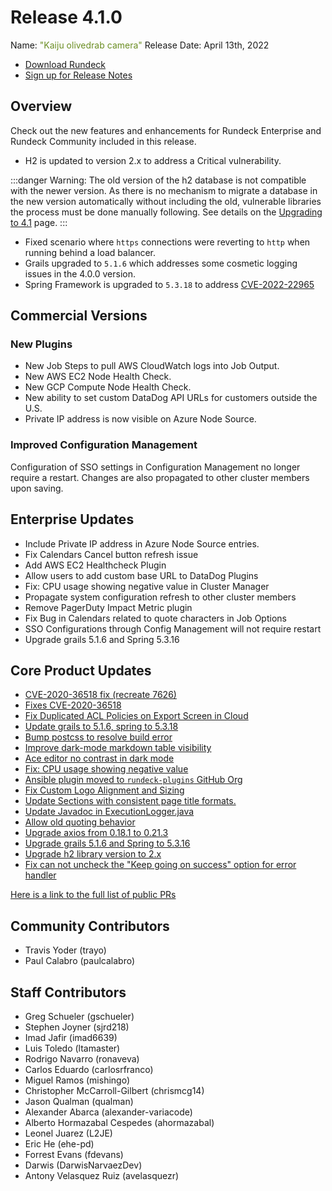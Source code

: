# Release 4.1.0

Name: <span style="color: olivedrab"><span class="glyphicon glyphicon-camera"></span> "Kaiju olivedrab camera"</span>
Release Date: April 13th, 2022

- [Download Rundeck](https://download.rundeck.com/)
- [Sign up for Release Notes](https://www.rundeck.com/release-notes-signup)

## Overview

Check out the new features and enhancements for Rundeck Enterprise and Rundeck Community included in this release.

- H2 is updated to version 2.x to address a Critical vulnerability.

:::danger
Warning: The old version of the h2 database is not compatible with the newer version. As there is no mechanism to migrate a database in the new version automatically without including the old, vulnerable libraries the process must be done manually following.  See details on the [Upgrading to 4.1](/upgrading/upgrading-to-4.1.md) page.
:::

- Fixed scenario where `https` connections were reverting to `http` when running behind a load balancer.
- Grails upgraded to `5.1.6` which addresses some cosmetic logging issues in the 4.0.0 version.
- Spring Framework is upgraded to `5.3.18` to address [CVE-2022-22965](https://cve.mitre.org/cgi-bin/cvename.cgi?name=CVE-2022-22965)


## Commercial Versions

### New Plugins

- New Job Steps to pull AWS CloudWatch logs into Job Output.
- New AWS EC2 Node Health Check.
- New GCP Compute Node Health Check.
- New ability to set custom DataDog API URLs for customers outside the U.S.
- Private IP address is now visible on Azure Node Source.

### Improved Configuration Management
Configuration of SSO settings in Configuration Management no longer require a restart.  Changes are also propagated to other cluster members upon saving.

## Enterprise Updates

* Include Private IP address in Azure Node Source entries.
* Fix Calendars Cancel button refresh issue
* Add AWS EC2 Healthcheck Plugin
* Allow users to add custom base URL to DataDog Plugins
* Fix: CPU usage showing negative value in Cluster Manager
* Propagate system configuration refresh to other cluster members
* Remove PagerDuty Impact Metric plugin
* Fix Bug in Calendars related to quote characters in Job Options
* SSO Configurations through Config Management will not require restart
* Upgrade grails 5.1.6 and Spring 5.3.16


## Core Product Updates

* [CVE-2020-36518 fix (recreate 7626)](https://github.com/rundeck/rundeck/pull/7628)
* [Fixes CVE-2020-36518](https://github.com/rundeck/rundeck/pull/7626)
* [Fix Duplicated ACL Policies on Export Screen in Cloud](https://github.com/rundeck/rundeck/pull/7621)
* [Update grails to 5.1.6, spring to 5.3.18](https://github.com/rundeck/rundeck/pull/7620)
* [Bump postcss to resolve build error](https://github.com/rundeck/rundeck/pull/7619)
* [Improve dark-mode markdown table visibility](https://github.com/rundeck/rundeck/pull/7613)
* [Ace editor no contrast in dark mode](https://github.com/rundeck/rundeck/pull/7612)
* [Fix: CPU usage showing negative value](https://github.com/rundeck/rundeck/pull/7608)
* [Ansible plugin moved to `rundeck-plugins` GitHub Org](https://github.com/rundeck/rundeck/pull/7607)
* [Fix Custom Logo Alignment and Sizing](https://github.com/rundeck/rundeck/pull/7606)
* [Update Sections with consistent page title formats.](https://github.com/rundeck/rundeck/pull/7598)
* [Update Javadoc in ExecutionLogger.java](https://github.com/rundeck/rundeck/pull/7593)
* [Allow old quoting behavior](https://github.com/rundeck/rundeck/pull/7592)
* [Upgrade axios from 0.18.1 to 0.21.3](https://github.com/rundeck/rundeck/pull/7588)
* [Upgrade grails 5.1.6 and Spring to 5.3.16](https://github.com/rundeck/rundeck/pull/7583)
* [Upgrade h2 library version to 2.x](https://github.com/rundeck/rundeck/pull/7577)
* [Fix can not uncheck the &quot;Keep going on success&quot; option for error handler](https://github.com/rundeck/rundeck/pull/7566)



[Here is a link to the full list of public PRs](https://github.com/rundeck/rundeck/pulls?q=is%3Apr+milestone%3A4.1.0+is%3Aclosed)

## Community Contributors

* Travis Yoder (trayo)
* Paul Calabro (paulcalabro)

## Staff Contributors

* Greg Schueler (gschueler)
* Stephen Joyner (sjrd218)
* Imad Jafir (imad6639)
* Luis Toledo (ltamaster)
* Rodrigo Navarro (ronaveva)
* Carlos Eduardo (carlosrfranco)
* Miguel Ramos (mishingo)
* Christopher McCarroll-Gilbert (chrismcg14)
* Jason Qualman (qualman)
* Alexander Abarca (alexander-variacode)
* Alberto Hormazabal Cespedes (ahormazabal)
* Leonel Juarez (L2JE)
* Eric He (ehe-pd)
* Forrest Evans (fdevans)
* Darwis (DarwisNarvaezDev)
* Antony Velasquez Ruiz (avelasquezr)
